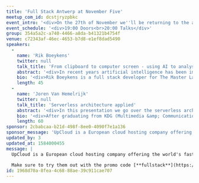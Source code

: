 ```yaml
---
title: 'Full Stack Antwerp at November Five'
meetup_com_id: dcstjryzpbkc
event_intro: '<div>On the 27th of November we''ll be returning to the amazing offices of November Five. We have two speakers lined up for you. Rik Boeykens will talk about "using AI to analyse film scripts" and Joren Van Hemelrijk will talk about "Serverless architecture applied"/<br><br>November Five will be providing some drinks and snacks but it''s best that you eat something before heading to the event.</div>'
event_schedule: '<div>19:00 Doors<br>20:00 Talks</div>'
group: 354a5a2c-a740-4466-a8da-b41321b4754f
venue: c72343af-46ec-4653-b7d8-e1ef8dad5490
speakers:
  -
    name: 'Rik Boeykens'
    twitter: null
    talk_title: 'From clipboard to computer screen - using AI to analyse film scripts'
    abstract: '<div>In recent years artificial intelligence has been implemented in a variety of industries such as healthcare, finance, education, etc. But can it be used in the film industry?<br>As a rule of thumb one page in a screenplay will translate to one minute on the screen. As part of the pre production process a script supervisor goes through the script and acts out the entire film to estimate the timings per scene. Can we use machine learning to automate this estimation? By creating a regression algorithm to predict scene timings I will explain some key concepts like regression, feature selection, pipelines, cross validation,… along the way.</div>'
    bio: '<div>Rik Boeykens is a full stack developer for The Master Labs, where he mostly works with .Net and Angular. In a previous life he worked in the film industry, and he still loves watching and analysing movies.</div>'
    length: 45
  -
    name: 'Joren Van Hemelrijk'
    twitter: null
    talk_title: 'Serverless architecture applied'
    abstract: '<div>In this presentation we go over the serverless architecture that backs Radio Winokio, a Spotify-like app for iOS and Android that bundles the music of Kapitein Winokio. We intentionally chose a mix of AWS and Google Firebase services that served our needs best. The presentation mainly focuses on file security, caching and cost reduction measures we took and how we automated the creation of the infrastructure using Terraform.</div>'
    bio: '<div>After graduating from KDG (Multimedia &amp; Communication Technology), Joren started his career as PHP Developer at November Five. Since then, he gained expertise in Symfony, AWS and recently moved to Serverless using Python. He is currently working as Serverside &amp; Devops Engineer.<br>He has developed platforms amongst others, for Brussels Airport, SD Worx and Coca Cola.</div>'
    length: 60
sponsor: 2cbabcaa-b21d-498f-8ee0-4090f7e1a136
sponsor_message: 'UpCloud is a European cloud hosting company offering the world''s fastest cloud servers for the most business-critical customers. Their in-house developed MaxIOPS storage technology allows users faster-than-SSD speeds delivering up to 100K IOPS, read and write. Everything works on a self-service basis through our easy-to-use, but powerful control panel or API. Make sure to try them out with the promo code [**fullstack**](https://upcloud.com/signup/?promo=fullstack) which gives you $25 dollars worth of free credits.'
updated_by: 3
updated_at: 1584000455
message: |
  UpCloud is a European cloud hosting company offering the world's fastest cloud servers for the most business-critical customers. Their in-house developed MaxIOPS storage technology allows users faster-than-SSD speeds delivering up to 100K IOPS, read and write. Everything works on a self-service basis through our easy-to-use, but powerful control panel or API.
  
  Make sure to try them out with the promo code [**fullstack**](https://upcloud.com/signup/?promo=fullstack) which gives you $25 dollars worth of free credits.
id: 1968d70a-8fea-4c68-88ae-39c911cae707
---
```

